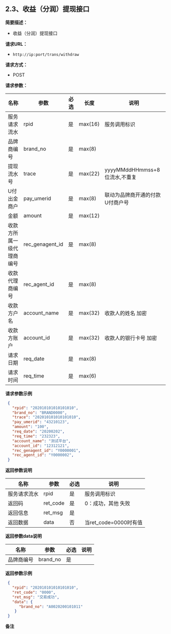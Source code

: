 ## 2.3、收益（分润）提现接口

**简要描述：** 

- 收益（分润）提现接口

**请求URL：** 

- `http://ip:port/trans/withdraw`

**请求方式：**

- POST 

**请求参数：** 

| **名称**      | **参数**        | **必选** | **长度** | **说明**                        |
| ------------------------ | --------------- | ------------ | -------- | ------------------------------- |
| 服务请求流水             | rpid            | 是           | max(16)  | 服务调用标识                    |
| 品牌商编号               | brand_no        | 是           | max(8)   |                                 |
| 提现流水号               | trace           | 是           | max(22)  | yyyyMMddHHmmss+8位流水,不重复   |
| U付出金商户              | pay_umerid      | 是           | max(8)   | 联动为品牌商开通的付款U付商户号 |
| 金额                     | amount          | 是           | max(12)  |                                 |
| 收款方所属一级代理商编号 | rec_genagent_id | 是           | max(8)   |                                 |
| 收款代理商编号           | rec_agent_id    | 是           | max(8)   |                                 |
| 收款方户名               | account_name    | 是           | max(32)  | 收款人的姓名 加密               |
| 收款方账户               | account_id      | 是           | max(32)  | 收款人的银行卡号 加密           |
| 请求日期                 | req_date        | 是           | max(8)   |                                 |
| 请求时间                 | req_time        | 是           | max(6)   |                                 |

**请求参数示例**

```json
 {    
   "rpid": "202010101010101010",
   "brand_no": "BRAND0000",
   "trace": "202010101010101010",
   "pay_umerid": "43210123",
   "amount": "100",
   "req_date": "20200202",
   "req_time": "232323",
   "account_name": "测试平台",
   "account_id": "12312121",
   "rec_genagent_id": "Y0000001",
   "rec_agent_id": "Y0000002",
 }  
```

**返回参数说明** 

| **名称**     | **参数** | **必选** | **说明**           |
| ------------ | -------- | ------------ | ------------------ |
| 服务请求流水 | rpid     | 是           | 服务调用标识       |
| 返回码       | ret_code | 是           | 0：成功，其他 失败 |
| 返回信息     | ret_msg  | 是           |                    |
| 返回数据     | data     | 否           | 当ret_code=0000时有值 |

**返回参数data说明** 

| **名称**   | **参数** | **必选** | **说明** |
| ---------- | -------- | ------------ | -------- |
| 品牌商编号 | brand_no | 是           |          |

**返回参数示例**

```json
 {    
   "rpid": "202010101010101010",
   "ret_code": "0000",
   "ret_msg": "交易成功",
   "data": {
      "brand_no": "A0020200101011"
    }
 }  
```

**备注** 

